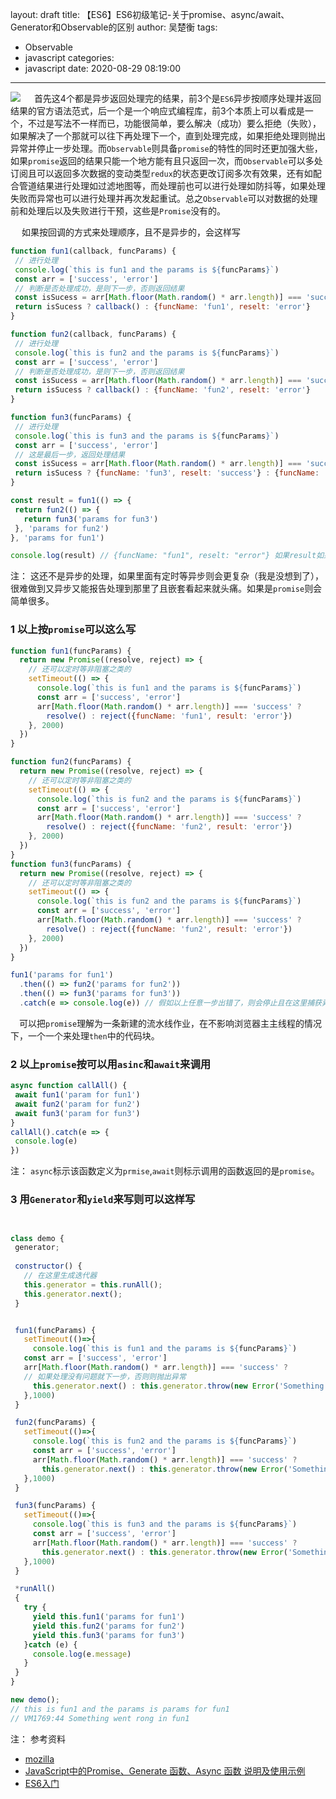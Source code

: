 layout: draft
title: 【ES6】ES6初级笔记-关于promise、async/await、Generator和Observable的区别
author: 吴楚衡
tags:
  - Observable
  - javascript
categories:
  - javascript
date: 2020-08-29 08:19:00
---
![](https://qiniu.wuchuheng.com/images/Observable.png)
&emsp; 首先这4个都是异步返回处理完的结果，前3个是`ES6`异步按顺序处理并返回结果的官方语法范式，后一个是一个响应式编程库，前3个本质上可以看成是一个，不过是写法不一样而已，功能很简单，要么解决（成功）要么拒绝（失败），如果解决了一个那就可以往下再处理下一个，直到处理完成，如果拒绝处理则抛出异常并停止一步处理。而`Observable`则具备`promise`的特性的同时还更加强大些，如果`promise`返回的结果只能一个地方能有且只返回一次，而`Observable`可以多处订阅且可以返回多次数据的变动类型`redux`的状态更改订阅多次有效果，还有如配合管道结果进行处理如过滤地图等，而处理前也可以进行处理如防抖等，如果处理失败而异常也可以进行处理并再次发起重试。总之`Observable`可以对数据的处理前和处理后以及失败进行干预，这些是`Promise`没有的。
<!--more-->

 &emsp; 如果按回调的方式来处理顺序，且不是异步的，会这样写
 ``` javascript
 function fun1(callback, funcParams) {
  // 进行处理
  console.log(`this is fun1 and the params is ${funcParams}`)
  const arr = ['success', 'error']
  // 判断是否处理成功，是则下一步，否则返回结果
  const isSucess = arr[Math.floor(Math.random() * arr.length)] === 'success' ? true : false;
  return isSucess ? callback() : {funcName: 'fun1', reselt: 'error'}
}

function fun2(callback, funcParams) {
  // 进行处理
  console.log(`this is fun2 and the params is ${funcParams}`)
  const arr = ['success', 'error']
  // 判断是否处理成功，是则下一步，否则返回结果
  const isSucess = arr[Math.floor(Math.random() * arr.length)] === 'success' ? true : false;
  return isSucess ? callback() : {funcName: 'fun2', reselt: 'error'}
}

function fun3(funcParams) {
  // 进行处理
  console.log(`this is fun3 and the params is ${funcParams}`)
  const arr = ['success', 'error']
  // 这是最后一步，返回处理结果
  const isSucess = arr[Math.floor(Math.random() * arr.length)] === 'success' ? true : false;
  return isSucess ? {funcName: 'fun3', reselt: 'success'} : {funcName: 'fun3', reselt: 'error'}
}

const result = fun1(() => {
  return fun2(() => {
    return fun3('params for fun3')
  }, 'params for fun2')
}, 'params for fun1')

console.log(result) // {funcName: "fun1", reselt: "error"} 如果result如果是'success'则是成功
 ```
 
 注： 这还不是异步的处理，如果里面有定时等异步则会更复杂（我是没想到了），很难做到又异步又能报告处理到那里了且嵌套看起来就头痛。如果是`promise`则会简单很多。
 
### 1 以上按`promise`可以这么写
``` javascript
function fun1(funcParams) {
  return new Promise((resolve, reject) => {
    // 还可以定时等非阻塞之类的
    setTimeout(() => {
      console.log(`this is fun1 and the params is ${funcParams}`)
      const arr = ['success', 'error']
      arr[Math.floor(Math.random() * arr.length)] === 'success' ?
        resolve() : reject({funcName: 'fun1', result: 'error'})
    }, 2000)
  })
}

function fun2(funcParams) {
  return new Promise((resolve, reject) => {
    // 还可以定时等非阻塞之类的
    setTimeout(() => {
      console.log(`this is fun2 and the params is ${funcParams}`)
      const arr = ['success', 'error']
      arr[Math.floor(Math.random() * arr.length)] === 'success' ?
        resolve() : reject({funcName: 'fun2', result: 'error'})
    }, 2000)
  })
}
function fun3(funcParams) {
  return new Promise((resolve, reject) => {
    // 还可以定时等非阻塞之类的
    setTimeout(() => {
      console.log(`this is fun2 and the params is ${funcParams}`)
      const arr = ['success', 'error']
      arr[Math.floor(Math.random() * arr.length)] === 'success' ?
        resolve() : reject({funcName: 'fun2', result: 'error'})
    }, 2000)
  })
}

fun1('params for fun1')
  .then(() => fun2('params for fun2'))
  .then(() => fun3('params for fun3'))
  .catch(e => console.log(e)) // 假如以上任意一步出错了，则会停止且在这里捕获异常
```
 &emsp;可以把`promise`理解为一条新建的流水线作业，在不影响浏览器主主线程的情况下，一个一个来处理`then`中的代码块。
 
### 2 以上`promise`按可以用`asinc`和`await`来调用

 ``` javascript
async function callAll() {
  await fun1('param for fun1')
  await fun2('param for fun2')
  await fun3('param for fun3')
}
callAll().catch(e => {
  console.log(e)
})
 ```
 注： `async`标示该函数定义为`prmise`,`await`则标示调用的函数返回的是`promise`。
 
 ### 3 用`Generator`和`yield`来写则可以这样写
 ``` javascript
 
 
class demo {
  generator;
  
  constructor() {
    // 在这里生成迭代器
    this.generator = this.runAll();
    this.generator.next();
  }


  fun1(funcParams) {
    setTimeout(()=>{
      console.log(`this is fun1 and the params is ${funcParams}`)
    const arr = ['success', 'error']
    arr[Math.floor(Math.random() * arr.length)] === 'success' ?
    // 如果处理没有问题就下一步，否则则抛出异常
      this.generator.next() : this.generator.throw(new Error('Something went rong in fun1'));
    },1000)
  }

  fun2(funcParams) {
    setTimeout(()=>{
      console.log(`this is fun2 and the params is ${funcParams}`)
      const arr = ['success', 'error']
      arr[Math.floor(Math.random() * arr.length)] === 'success' ?
        this.generator.next() : this.generator.throw(new Error('Something went rong in fun2'));
    },1000)
  }

  fun3(funcParams) {
    setTimeout(()=>{
      console.log(`this is fun3 and the params is ${funcParams}`)
      const arr = ['success', 'error']
      arr[Math.floor(Math.random() * arr.length)] === 'success' ?
        this.generator.next() : this.generator.throw(new Error('Something went rong in fun3'));
    },1000)
  }

  *runAll()
  {
    try {
      yield this.fun1('params for fun1')
      yield this.fun2('params for fun2')
      yield this.fun3('params for fun3')
    }catch (e) {
      console.log(e.message)
    }
  }
}

 new demo(); 
 // this is fun1 and the params is params for fun1
 // VM1769:44 Something went rong in fun1
 ```
 
 注： 参考资料  
 * [mozilla](https://developer.mozilla.org/zh-CN/docs/Web/JavaScript/Reference/Global_Objects/Generator/throw)
 * [JavaScript中的Promise、Generate 函数、Async 函数 说明及使用示例](https://blog.csdn.net/qq_17151325/article/details/99825020)  
 * [ES6入门](https://es6.ruanyifeng.com/#docs/async)
 
 
